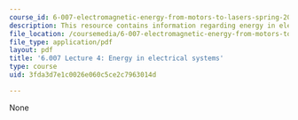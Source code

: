 ```yaml
---
course_id: 6-007-electromagnetic-energy-from-motors-to-lasers-spring-2011
description: This resource contains information regarding energy in electrical systems.
file_location: /coursemedia/6-007-electromagnetic-energy-from-motors-to-lasers-spring-2011/3fda3d7e1c0026e060c5ce2c7963014d_MIT6_007S11_lec04.pdf
file_type: application/pdf
layout: pdf
title: '6.007 Lecture 4: Energy in electrical systems'
type: course
uid: 3fda3d7e1c0026e060c5ce2c7963014d

---
```

None